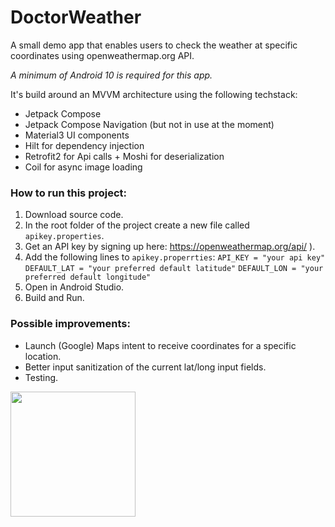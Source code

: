 # DoctorWeather
A small demo app that enables users to check the weather at specific coordinates using openweathermap.org API.

_A minimum of Android 10 is required for this app._ 

It's build around an MVVM architecture using the following techstack:
 * Jetpack Compose
 * Jetpack Compose Navigation (but not in use at the moment)
 * Material3 UI components
 * Hilt for dependency injection
 * Retrofit2 for Api calls + Moshi for deserialization
 * Coil for async image loading


### How to run this project:
1. Download source code.
2. In the root folder of the project create a new file called `apikey.properties`.
3. Get an API key by signing up here: https://openweathermap.org/api/ ).
4. Add the following lines to `apikey.properrties`: 
`API_KEY = "your api key"`
`DEFAULT_LAT = "your preferred default latitude"`
`DEFAULT_LON = "your preferred default longitude"`
5. Open in Android Studio.
6. Build and Run.

### Possible improvements:
* Launch (Google) Maps intent to receive coordinates for a specific location.
* Better input sanitization of the current lat/long input fields.
* Testing.

<img src="https://github.com/codrut-topliceanu/DoctorWeather/assets/60002907/50cf29d1-9294-42e8-9735-ef900e6bd84a" width="200">


